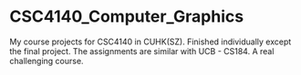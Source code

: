 # CSC4140_Computer_Graphics
My course projects for CSC4140 in CUHK(SZ). Finished individually except the final project. The assignments are similar with UCB - CS184. A real challenging course. 
